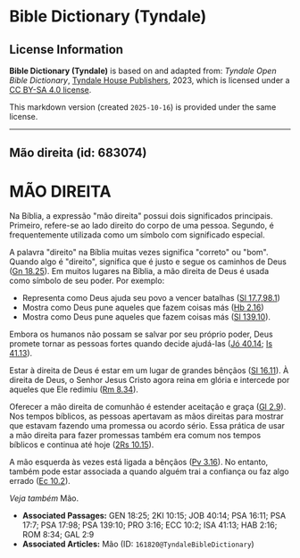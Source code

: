 # Bible Dictionary (Tyndale)

## License Information

**Bible Dictionary (Tyndale)** is based on and adapted from: _Tyndale Open Bible Dictionary_, [Tyndale House Publishers](https://tyndaleopenresources.com/), 2023, which is licensed under a [CC BY-SA 4.0 license](https://creativecommons.org/licenses/by-sa/4.0/legalcode.en).

This markdown version (created `2025-10-16`) is provided under the same license.



--------------------------------

## Mão direita (id: 683074)

MÃO DIREITA
===========

Na Bíblia, a expressão "mão direita" possui dois significados principais. Primeiro, refere\-se ao lado direito do corpo de uma pessoa. Segundo, é frequentemente utilizada como um símbolo com significado especial.

A palavra "direito" na Bíblia muitas vezes significa "correto" ou "bom". Quando algo é "direito", significa que é justo e segue os caminhos de Deus ([Gn 18\.25](https://ref.ly/Gen18:25)). Em muitos lugares na Bíblia, a mão direita de Deus é usada como símbolo de seu poder. Por exemplo:

* Representa como Deus ajuda seu povo a vencer batalhas ([Sl 17\.7,98\.1](https://ref.ly/Ps17:7,Ps17:98))
* Mostra como Deus pune aqueles que fazem coisas más ([Hb 2\.16](https://ref.ly/Hab2:16))
* Mostra como Deus pune aqueles que fazem coisas más ([Sl 139\.10](https://ref.ly/Ps139:10)).

Embora os humanos não possam se salvar por seu próprio poder, Deus promete tornar as pessoas fortes quando decide ajudá\-las ([Jó 40\.14](https://ref.ly/Job40:14); [Is 41\.13](https://ref.ly/Isa41:13)).

Estar à direita de Deus é estar em um lugar de grandes bênçãos ([Sl 16\.11](https://ref.ly/Ps16:11)). À direita de Deus, o Senhor Jesus Cristo agora reina em glória e intercede por aqueles que Ele redimiu ([Rm 8\.34](https://ref.ly/Rom8:34)).

Oferecer a mão direita de comunhão é estender aceitação e graça ([Gl 2\.9](https://ref.ly/Gal2:9)). Nos tempos bíblicos, as pessoas apertavam as mãos direitas para mostrar que estavam fazendo uma promessa ou acordo sério. Essa prática de usar a mão direita para fazer promessas também era comum nos tempos bíblicos e continua até hoje ([2Rs 10\.15](https://ref.ly/2Kgs10:15)).

A mão esquerda às vezes está ligada a bênçãos ([Pv 3\.16](https://ref.ly/Prov3:16)). No entanto, também pode estar associada a quando alguém trai a confiança ou faz algo errado ([Ec 10\.2](https://ref.ly/Eccl10:2)).

*Veja também* Mão.

* **Associated Passages:** GEN 18:25; 2KI 10:15; JOB 40:14; PSA 16:11; PSA 17:7; PSA 17:98; PSA 139:10; PRO 3:16; ECC 10:2; ISA 41:13; HAB 2:16; ROM 8:34; GAL 2:9
* **Associated Articles:** Mão (ID: `161820@TyndaleBibleDictionary`)

